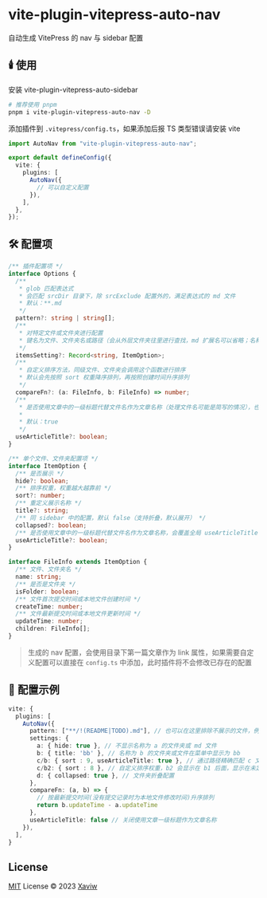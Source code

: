 # vite-plugin-vitepress-auto-nav

自动生成 VitePress 的 nav 与 sidebar 配置

## 🕯️ 使用

安装 vite-plugin-vitepress-auto-sidebar

```sh
# 推荐使用 pnpm
pnpm i vite-plugin-vitepress-auto-nav -D
```

添加插件到 `.vitepress/config.ts`，如果添加后报 TS 类型错误请安装 vite

```ts
import AutoNav from "vite-plugin-vitepress-auto-nav";

export default defineConfig({
  vite: {
    plugins: [
      AutoNav({
        // 可以自定义配置
      }),
    ],
  },
});
```

## 🛠️ 配置项

```ts
/** 插件配置项 */
interface Options {
  /**
   * glob 匹配表达式
   * 会匹配 srcDir 目录下，除 srcExclude 配置外的，满足表达式的 md 文件
   * 默认：**.md
   */
  pattern?: string | string[];
  /**
   * 对特定文件或文件夹进行配置
   * 键名为文件、文件夹名或路径（会从外层文件夹往里进行查找，md 扩展名可以省略；名称存在重复时，可以用路径区分）
   */
  itemsSetting?: Record<string, ItemOption>;
  /**
   * 自定义排序方法，同级文件、文件夹会调用这个函数进行排序
   * 默认会先按照 sort 权重降序排列，再按照创建时间升序排列
   */
  compareFn?: (a: FileInfo, b: FileInfo) => number;
  /**
   * 是否使用文章中的一级标题代替文件名作为文章名称（处理文件名可能是简写的情况），也可以单独配置
   *
   * 默认：true
   */
  useArticleTitle?: boolean;
}

/** 单个文件、文件夹配置项 */
interface ItemOption {
  /** 是否展示 */
  hide?: boolean;
  /** 排序权重，权重越大越靠前 */
  sort?: number;
  /** 重定义展示名称 */
  title?: string;
  /** 同 sidebar 中的配置，默认 false（支持折叠，默认展开） */
  collapsed?: boolean;
  /** 是否使用文章中的一级标题代替文件名作为文章名称，会覆盖全局 useArticleTitle 配置 */
  useArticleTitle?: boolean;
}

interface FileInfo extends ItemOption {
  /** 文件、文件夹名 */
  name: string;
  /** 是否是文件夹 */
  isFolder: boolean;
  /** 文件首次提交时间或本地文件创建时间 */
  createTime: number;
  /** 文件最新提交时间或本地文件更新时间 */
  updateTime: number;
  children: FileInfo[];
}
```

> 生成的 nav 配置，会使用目录下第一篇文章作为 link 属性，如果需要自定义配置可以直接在 `config.ts` 中添加，此时插件将不会修改已存在的配置

## 🎊 配置示例

```ts
vite: {
  plugins: [
    AutoNav({
      pattern: ["**/!(README|TODO).md"], // 也可以在这里排除不展示的文件，例如不匹配 README 和 TODO 文件
      settings: {
        a: { hide: true }, // 不显示名称为 a 的文件夹或 md 文件
        b: { title: 'bb' }, // 名称为 b 的文件夹或文件在菜单中显示为 bb
        c/b: { sort : 9, useArticleTitle: true }, // 通过路径精确匹配 c 文件夹下的 b 进行配置；并使用文章一级标题作为文章名称
        c/b2: { sort : 8 }, // 自定义排序权重，b2 会显示在 b1 后面，显示在未定义 sort 的文件前面
        d: { collapsed: true }, // 文件夹折叠配置
      },
      compareFn: (a, b) => {
        // 按最新提交时间(没有提交记录时为本地文件修改时间)升序排列
        return b.updateTime - a.updateTime
      },
      useArticleTitle: false // 关闭使用文章一级标题作为文章名称
    }),
  ],
}
```

## License

[MIT](./LICENSE) License © 2023 [Xaviw](https://github.com/Xaviw)
